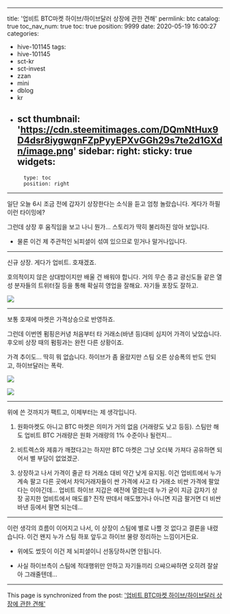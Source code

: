 
---
title: '업비트 BTC마켓 하이브/하이브달러 상장에 관한 견해'
permlink: btc
catalog: true
toc_nav_num: true
toc: true
position: 9999
date: 2020-05-19 16:00:27
categories:
- hive-101145
tags:
- hive-101145
- sct-kr
- sct-invest
- zzan
- mini
- dblog
- kr
- sct
thumbnail: 'https://cdn.steemitimages.com/DQmNtHux9D4dsr8iygwgnFZpPyyEPXvGGh29s7te2d1GXdn/image.png'
sidebar:
    right:
        sticky: true
widgets:
    -
        type: toc
        position: right
---


일단 오늘 6시 조금 전에 갑자기 상장한다는 소식을 듣고 엄청 놀랐습니다. 게다가 하필 이런 타이밍에?

그런데 상장 후 움직임을 보고 나니 뭔가... 스토리가 딱히 불리하진 않아 보입니다.

* 물론 이건 제 주관적인 뇌피셜이 섞여 있으므로 믿거나 말거나입니다.

---

신규 상장. 게다가 업비트. 호재겠죠.

호의적이지 않은 상대방이지만 배울 건 배워야 합니다. 거의 무슨 종교 광신도들 같은 열성 분자들의 트위터질 등을 통해 확실히 영업을 잘해요. 자기들 포장도 잘하고.

![](https://cdn.steemitimages.com/DQmNtHux9D4dsr8iygwgnFZpPyyEPXvGGh29s7te2d1GXdn/image.png)
<br>

---

보통 호재에 마켓은 가격상승으로 반영하죠.

그런데 이번엔 펌핑은커녕 처음부터 타 거래소(바낸 등)대비 심지어 가격이 낮았습니다. 후오비 상장 때의 펌핑과는 완전 다른 상황이죠.

가격 추이도... 딱히 뭐 없습니다. 하이브가 좀 올랐지만 스팀 오른 상승폭의 반도 안되고, 하이브달러는 폭락. 

![](https://cdn.steemitimages.com/DQmcEk1qd1tXfpER13vY2B6DbULLnNhqPYfRzcZDWpup9Su/image.png)

![](https://cdn.steemitimages.com/DQmbe6vYNjee7YiVuCyVrAUvCc3HhNUjsNirEUsj6XPCURi/image.png)

---

위에 쓴 것까지가 팩트고, 이제부터는 제 생각입니다.

1. 원화마켓도 아니고 BTC 마켓은 의미가 거의 없음 (거래량도 낮고 등등). 스팀만 해도 업비트 BTC 거래량은 원화 거래량의 1% 수준이나 될런지...

2. 비트렉스와 제휴가 깨졌다고는 하지만 BTC 마켓은 그냥 오더북 가져다 공유하면 되어서 별 부담이 없었겠군.

3. 상장하고 나서 가격이 줄곧 타 거래소 대비 약간 낮게 유지됨. 이건 업비트에서 누가 계속 팔고 다른 곳에서 차익거래자들이 싼 가격에 사고 타 거래소 비싼 가격에 팔았다는 이야긴데... 업비트 하이브 지갑은 예전에 열렸는데 누가 굳이 지금 갑자기 상장 공지한 업비트에서 매도를? 진작 딴데서 매도했거나 아니면 지금 팔거면 더 비싼 바낸 등에서 팔면 되는데...

---

이런 생각의 흐름이 이어지고 나서, 이 상장이 스팀에 별로 나쁠 것 없다고 결론을 내렸습니다. 이건 왠지 누가 스팀 하포 앞두고 하이브 물량 정리하는 느낌이거든요.

* 위에도 썼듯이 이건 제 뇌피셜이니 선동당하시면 안됩니다.

* 사실 하이브측이 스팀에 적대행위만 안하고 자기들끼리 으쌰으쌰하면 오히려 잘살아 그래줄텐데...

- - -

This page is synchronized from the post: ['업비트 BTC마켓 하이브/하이브달러 상장에 관한 견해'](https://steemit.com/@glory7/btc)
